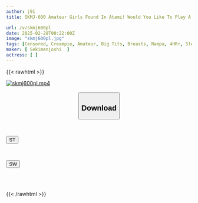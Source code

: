 ```yaml
---
author: j91
title: SKMJ-600 Amateur Girls Found In Atami! Would You Like To Play A Game Of Rock-paper-scissors In The Hot Springs? If You Win, You Get A Prize Of 1 Million Yen. If You Lose, You Get The Penalty Game Of "mixed Bath Creampie Sex" (゜Д゜). Even If You're About To Lose, You're Saved By The "help Bubble Guard"... But If You Hide Your Private Parts, You'll Feel Even More Embarrassed! Hot, Cherry-colored Girls With Beautiful Breasts Special

url: /v/skmj600pl
date: 2025-02-28T00:22:00Z
image: "skmj600pl.jpg"
tags: [Censored, Creampie, Amateur, Big Tits, Breasts, Nampa, 4HR+, Slender, Female College Student, Hot Spring	]
maker: [ Sekimenjoshi  ]
actress: [ ]
---
```



{{< rawhtml >}}

<div class="video" data-videoid="yMxReLmkgLH1PYa">
    <a href="javascript:;">
        <img src="/v/skmj600pl/skmj600pl.jpg" width="WIDTH" height="HEIGHT" alt="skmj600pl.mp4" loading="lazy">
    </a>
</div>

<script type="text/javascript" src="https://j91.asia/asset/on-demand-st.js"></script>

<br>
  <link rel="stylesheet" href="https://j91.asia/asset/bs5.css">
  
  <center>
  <button class="btn btn-primary" type="button" data-bs-toggle="collapse" data-bs-target=".multi-collapse" aria-expanded="false" aria-controls="multiCollapseExample1 multiCollapseExample2"><h2>Download</h2></button></center>
</p>
<div class="row">
  <div class="col">
    <div class="collapse multi-collapse" id="multiCollapseExample1">
      <div class="card card-body">
	      	      <br>
<div class="buttons">  
<p><a href="/v/skmj600pl/st.html" target="_blank"><button class="btn-hover color-3"><i class="fa fa-download"></i> ST</button></a></p></div>
    </div>
  </div>
</div>
  <div class="col">
    <div class="collapse multi-collapse" id="multiCollapseExample2">
      <div class="card card-body">
	      <br>
<div class="buttons">
<p><a href="/v/skmj600pl/sw.html" target="_blank"><button class="btn-hover color-2"><i class="fa fa-download"></i> SW</button></a></p></div>
<br><br>
      </div>
    </div>
  </div>
</div>

{{< /rawhtml >}}